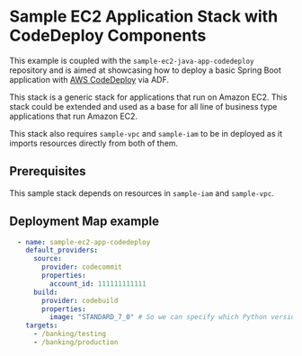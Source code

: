 # Sample EC2 Application Stack with CodeDeploy Components

This example is coupled with the `sample-ec2-java-app-codedeploy` repository and
is aimed at showcasing how to deploy a basic Spring Boot application with
[AWS CodeDeploy](https://docs.aws.amazon.com/codedeploy/latest/userguide/welcome.html)
via ADF.

This stack is a generic stack for applications that run on Amazon EC2.
This stack could be extended and used as a base for all line of business type
applications that run Amazon EC2.

This stack also requires `sample-vpc` and `sample-iam` to be in deployed as it
imports resources directly from both of them.

## Prerequisites

This sample stack depends on resources in `sample-iam` and `sample-vpc`.

## Deployment Map example

```yaml
  - name: sample-ec2-app-codedeploy
    default_providers:
      source:
        provider: codecommit
        properties:
          account_id: 111111111111
      build:
        provider: codebuild
        properties:
          image: "STANDARD_7_0" # So we can specify which Python version we need
    targets:
      - /banking/testing
      - /banking/production
```
